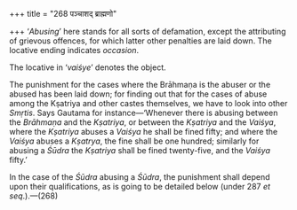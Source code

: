 +++
title = "268 पञ्चाशद् ब्राह्मणो"

+++
‘*Abusing*’ here stands for all sorts of defamation, except the
attributing of grievous offences, for which latter other penalties are
laid down. The locative ending indicates *occasion*.

The locative in ‘*vaiśye*’ denotes the object.

The punishment for the cases where the Brāhmaṇa is the abuser or the
abused has been laid down; for finding out that for the cases of abuse
among the Kṣatriya and other castes themselves, we have to look into
other *Smṛtis*. Says Gautama for instance—‘Whenever there is abusing
between the *Brāhmaṇa* and the *Kṣatriya*, or between the *Kṣatriya* and
the *Vaiśya*, where the *Kṣatriya* abuses a *Vaiśya* he shall be fined
fifty; and where the *Vaiśya* abuses a *Kṣatrya*, the fine shall be one
hundred; similarly for abusing a *Śūdra* the *Kṣatriya* shall be fined
twenty-five, and the *Vaiśya* fifty.’

In the case of the *Śūdra* abusing a *Śūdra*, the punishment shall
depend upon their qualifications, as is going to be detailed below
(under 287 *et seq*.).—(268)


